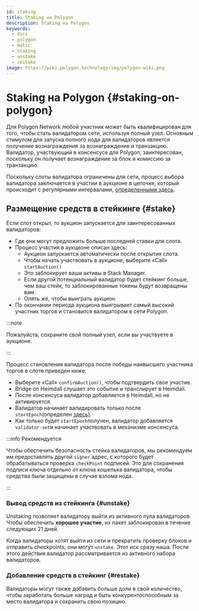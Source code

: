 ```yaml
---
id: staking
title: Staking на Polygon
description: Staking на Polygon
keywords:
  - docs
  - polygon
  - matic
  - staking
  - unstake
  - restake
image: https://wiki.polygon.technology/img/polygon-wiki.png
---
```


# Staking на Polygon {#staking-on-polygon}

Для Polygon Network любой участник может быть квалифицирован для того, чтобы стать валидатором сети, используя полный узел. Основным стимулом для запуска полного нода для валидаторов является получение вознаграждения за вознаграждение и транзакцию. Валидатор, участвующий в консенсусе для Polygon, заинтересован, поскольку он получает вознаграждение за блок и комиссию за транзакцию.

Поскольку слоты валидатора ограничены для сети, процесс выбора валидатора заключается в участии в аукционе в цепочке, который происходит с регулярными интервалами, [определенными здесь](https://www.notion.so/maticnetwork/State-of-Staking-03e983ed9cc6470a9e8aee47d51f0d14#a55fbd158b7d4aa89648a4e3b68ac716).

## Размещение средств в стейкинге {#stake}

Если слот открыт, то аукцион запускается для заинтересованных валидаторов:

- Где они могут предложить больше последней ставки для слота.
- Процесс участия в аукционе описан здесь:
    - Аукцион запускается автоматически после открытия слота.
    - Чтобы начать участвовать в аукционе, выберите «Call» `startAuction()`
    - Это заблокирует ваши активы в Stack Manager.
    - Если другой потенциальный валидатор будет стейкинг больше, чем ваш стейк, то заблокированные токены будут возвращены вам.
    - Опять же, чтобы выиграть аукцион.
- По окончании периода аукциона выигрывает самый высокий участник торгов и становится валидатором в сети Polygon.

:::note

Пожалуйста, сохраните свой полный узел, если вы участвуете в аукционе.

:::

Процесс становления валидатора после победы наивысшего участника торгов в слоте приведен ниже:

- Выберите «Call» `confirmAuction()`, чтобы подтвердить свое участие.
- Bridge on Heimdall слушает это событие и транслирует в Heimdall.
- После консенсуса валидатор добавляется в Heimdall, но не активируется.
- Валидатор начинает валидировать только после `startEpoch`(определен [здесь)](https://www.notion.so/maticnetwork/State-of-Staking-03e983ed9cc6470a9e8aee47d51f0d14#c1c3456813dd4b5caade4ed550f81187).
- Как только будет `startEpoch`получен, валидатор добавляется `validator-set`и начинает участвовать в механизме консенсуса.

:::info Рекомендуется

Чтобы обеспечить безопасность стейка валидаторов, мы рекомендуем им предоставлять другой `signer` адрес, с которого будет обрабатываться проверка `checkPoint` подписей. Это для сохранения подписи ключа отдельно от ключа кошелька валидатора, чтобы средства были защищены в случае взлома нода.

:::

### Вывод средств из стейкинга {#unstake}

Unstaking позволяет валидатору выйти из активного пула валидаторов. Чтобы обеспечить **хорошее участие**, их пакет заблокирован в течение следующих 21 дней.

Когда валидаторы хотят выйти из сети и прекратить проверку блоков и отправить checkpoints, они могут `unstake`. Этот иск сразу наша. После этого действия валидатор рассматривается из активного набора валидаторов.

### Добавление средств в стейкинг {#restake}

Валидаторы могут также добавить больше доли в свой количество, чтобы заработать больше наград и быть конкурентоспособным за место валидатора и сохранить свою позицию.
